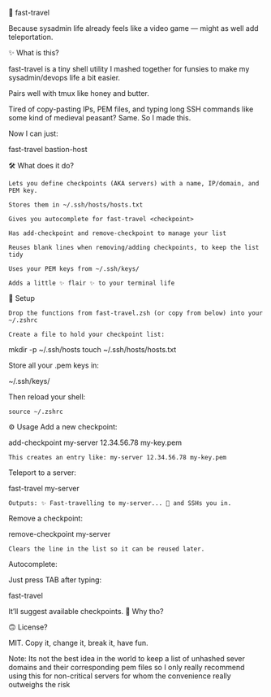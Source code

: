 🧭 fast-travel

Because sysadmin life already feels like a video game — might as well add teleportation.

✨ What is this?

fast-travel is a tiny shell utility I mashed together for funsies to make my sysadmin/devops life a bit easier.

Pairs well with tmux like honey and butter.

Tired of copy-pasting IPs, PEM files, and typing long SSH commands like some kind of medieval peasant? Same. So I made this.

Now I can just:

fast-travel bastion-host

🛠️ What does it do?

    Lets you define checkpoints (AKA servers) with a name, IP/domain, and PEM key.

    Stores them in ~/.ssh/hosts/hosts.txt

    Gives you autocomplete for fast-travel <checkpoint>

    Has add-checkpoint and remove-checkpoint to manage your list

    Reuses blank lines when removing/adding checkpoints, to keep the list tidy

    Uses your PEM keys from ~/.ssh/keys/

    Adds a little ✨ flair ✨ to your terminal life

🚀 Setup

    Drop the functions from fast-travel.zsh (or copy from below) into your ~/.zshrc

    Create a file to hold your checkpoint list:

mkdir -p ~/.ssh/hosts
touch ~/.ssh/hosts/hosts.txt

Store all your .pem keys in:

~/.ssh/keys/

Then reload your shell:

    source ~/.zshrc

⚙️ Usage
Add a new checkpoint:

add-checkpoint my-server 12.34.56.78 my-key.pem

    This creates an entry like: my-server 12.34.56.78 my-key.pem

Teleport to a server:

fast-travel my-server

    Outputs: ✨ Fast-travelling to my-server... 🧭 and SSHs you in.

Remove a checkpoint:

remove-checkpoint my-server

    Clears the line in the list so it can be reused later.

Autocomplete:

Just press TAB after typing:

fast-travel <TAB>

It’ll suggest available checkpoints.
🧪 Why tho?


🙃 License?

MIT. Copy it, change it, break it, have fun.

Note: Its not the best idea in the world to keep a list of unhashed sever domains and their corresponding pem 
files so I only really recommend using this for non-critical servers for whom the convenience really outweighs
the risk

